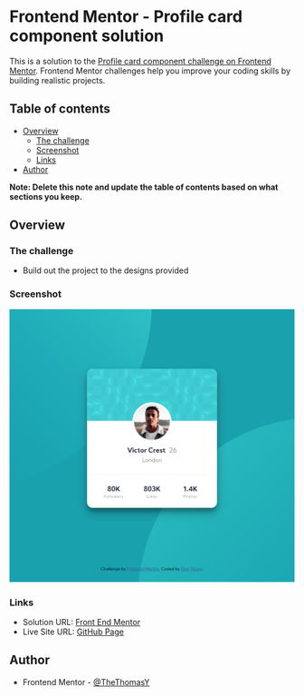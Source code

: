 # Frontend Mentor - Profile card component solution

This is a solution to the [Profile card component challenge on Frontend Mentor](https://www.frontendmentor.io/challenges/profile-card-component-cfArpWshJ). Frontend Mentor challenges help you improve your coding skills by building realistic projects.

## Table of contents

- [Overview](#overview)
  - [The challenge](#the-challenge)
  - [Screenshot](#screenshot)
  - [Links](#links)
- [Author](#author)

**Note: Delete this note and update the table of contents based on what sections you keep.**

## Overview

### The challenge

- Build out the project to the designs provided

### Screenshot

![](./images/profile-card-screenshot.png)

### Links

- Solution URL: [Front End Mentor](https://www.frontendmentor.io/solutions/profile-card-component-using-html-and-sass-0sAAImJAA)
- Live Site URL: [GitHub Page](https://thethomasy.github.io/ProfileCardComponent_FrontEndMentor/)

## Author

- Frontend Mentor - [@TheThomasY](https://www.frontendmentor.io/profile/TheThomasY)
